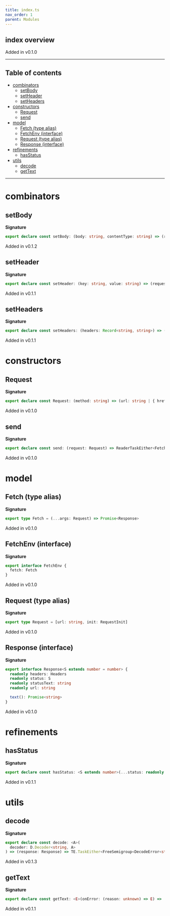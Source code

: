 ```yaml
---
title: index.ts
nav_order: 1
parent: Modules
---
```


## index overview

Added in v0.1.0

---

<h2 class="text-delta">Table of contents</h2>

- [combinators](#combinators)
  - [setBody](#setbody)
  - [setHeader](#setheader)
  - [setHeaders](#setheaders)
- [constructors](#constructors)
  - [Request](#request)
  - [send](#send)
- [model](#model)
  - [Fetch (type alias)](#fetch-type-alias)
  - [FetchEnv (interface)](#fetchenv-interface)
  - [Request (type alias)](#request-type-alias)
  - [Response (interface)](#response-interface)
- [refinements](#refinements)
  - [hasStatus](#hasstatus)
- [utils](#utils)
  - [decode](#decode)
  - [getText](#gettext)

---

# combinators

## setBody

**Signature**

```ts
export declare const setBody: (body: string, contentType: string) => (request: Request) => Request
```

Added in v0.1.2

## setHeader

**Signature**

```ts
export declare const setHeader: (key: string, value: string) => (request: Request) => Request
```

Added in v0.1.1

## setHeaders

**Signature**

```ts
export declare const setHeaders: (headers: Record<string, string>) => (request: Request) => Request
```

Added in v0.1.1

# constructors

## Request

**Signature**

```ts
export declare const Request: (method: string) => (url: string | { href: string }) => Request
```

Added in v0.1.0

## send

**Signature**

```ts
export declare const send: (request: Request) => ReaderTaskEither<FetchEnv, Error, Response>
```

Added in v0.1.0

# model

## Fetch (type alias)

**Signature**

```ts
export type Fetch = (...args: Request) => Promise<Response>
```

Added in v0.1.0

## FetchEnv (interface)

**Signature**

```ts
export interface FetchEnv {
  fetch: Fetch
}
```

Added in v0.1.0

## Request (type alias)

**Signature**

```ts
export type Request = [url: string, init: RequestInit]
```

Added in v0.1.0

## Response (interface)

**Signature**

```ts
export interface Response<S extends number = number> {
  readonly headers: Headers
  readonly status: S
  readonly statusText: string
  readonly url: string

  text(): Promise<string>
}
```

Added in v0.1.0

# refinements

## hasStatus

**Signature**

```ts
export declare const hasStatus: <S extends number>(...status: readonly S[]) => Refinement<Response<number>, Response<S>>
```

Added in v0.1.1

# utils

## decode

**Signature**

```ts
export declare const decode: <A>(
  decoder: D.Decoder<string, A>
) => (response: Response) => TE.TaskEither<FreeSemigroup<DecodeError<string>>, A>
```

Added in v0.1.3

## getText

**Signature**

```ts
export declare const getText: <E>(onError: (reason: unknown) => E) => (response: Response) => TE.TaskEither<E, string>
```

Added in v0.1.1
